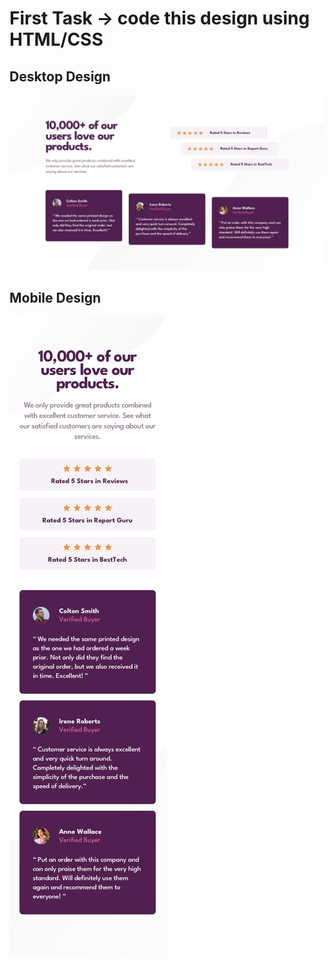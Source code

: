 # First Task -> code this design using HTML/CSS

## Desktop Design
![Desktop Design](https://github.com/WeStart-ASP-NETCOREAngular/MohamedAlQadeery/blob/master/General/First-Task/assets/images/desktop-design.jpg)

## Mobile Design 
![Mobile Design](https://github.com/WeStart-ASP-NETCOREAngular/MohamedAlQadeery/blob/master/General/First-Task/assets/images/mobile-design.jpg)
